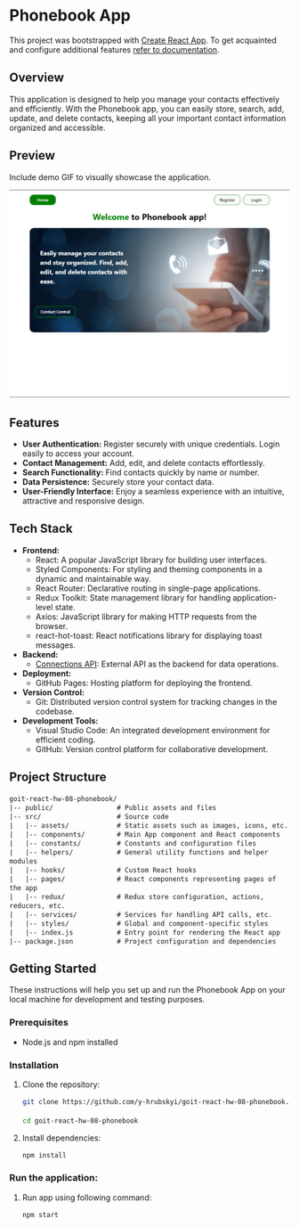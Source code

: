 # Phonebook App

This project was bootstrapped with
[Create React App](https://github.com/facebook/create-react-app). To get
acquainted and configure additional features
[refer to documentation](https://facebook.github.io/create-react-app/docs/getting-started).

## Overview

This application is designed to help you manage your contacts effectively and
efficiently. With the Phonebook app, you can easily store, search, add, update,
and delete contacts, keeping all your important contact information organized
and accessible.

## Preview

Include demo GIF to visually showcase the application.

![Preview](/public/preview.gif)

## Features

- **User Authentication:** Register securely with unique credentials. Login
  easily to access your account.
- **Contact Management:** Add, edit, and delete contacts effortlessly.
- **Search Functionality:** Find contacts quickly by name or number.
- **Data Persistence:** Securely store your contact data.
- **User-Friendly Interface:** Enjoy a seamless experience with an intuitive,
  attractive and responsive design.

## Tech Stack

- **Frontend:**
  - React: A popular JavaScript library for building user interfaces.
  - Styled Components: For styling and theming components in a dynamic and
    maintainable way.
  - React Router: Declarative routing in single-page applications.
  - Redux Toolkit: State management library for handling application-level
    state.
  - Axios: JavaScript library for making HTTP requests from the browser.
  - react-hot-toast: React notifications library for displaying toast messages.
- **Backend:**
  - [Connections API](https://connections-api.herokuapp.com/docs/): External API
    as the backend for data operations.
- **Deployment:**
  - GitHub Pages: Hosting platform for deploying the frontend.
- **Version Control:**
  - Git: Distributed version control system for tracking changes in the
    codebase.
- **Development Tools:**
  - Visual Studio Code: An integrated development environment for efficient
    coding.
  - GitHub: Version control platform for collaborative development.

## Project Structure

```plaintext
goit-react-hw-08-phonebook/
|-- public/                # Public assets and files
|-- src/                   # Source code
|   |-- assets/            # Static assets such as images, icons, etc.
|   |-- components/        # Main App component and React components
|   |-- constants/         # Constants and configuration files
|   |-- helpers/           # General utility functions and helper modules
|   |-- hooks/             # Custom React hooks
|   |-- pages/             # React components representing pages of the app
|   |-- redux/             # Redux store configuration, actions, reducers, etc.
|   |-- services/          # Services for handling API calls, etc.
|   |-- styles/            # Global and component-specific styles
|   |-- index.js           # Entry point for rendering the React app
|-- package.json           # Project configuration and dependencies
```

## Getting Started

These instructions will help you set up and run the Phonebook App on your local
machine for development and testing purposes.

### Prerequisites

- Node.js and npm installed

### Installation

1.  Clone the repository:

    ```bash
    git clone https://github.com/y-hrubskyi/goit-react-hw-08-phonebook.git

    cd goit-react-hw-08-phonebook
    ```

2.  Install dependencies:

    ```bash
    npm install
    ```

### Run the application:

1. Run app using following command:

   ```bash
   npm start
   ```

